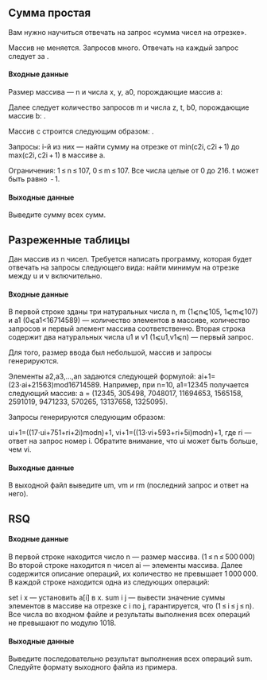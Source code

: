 ## Сумма простая
Вам нужно научиться отвечать на запрос «сумма чисел на отрезке».

Массив не меняется. Запросов много. Отвечать на каждый запрос следует за .

#### Входные данные
Размер массива — n и числа x, y, a0, порождающие массив a: 

Далее следует количество запросов m и числа z, t, b0, порождающие массив b: .

Массив c строится следующим образом: .

Запросы: i-й из них — найти сумму на отрезке от min(c2i, c2i + 1) до max(c2i, c2i + 1) в массиве a.

Ограничения: 1 ≤ n ≤ 107, 0 ≤ m ≤ 107. Все числа целые от 0 до 216. t может быть равно  - 1.

#### Выходные данные
Выведите сумму всех сумм.

## Разреженные таблицы
Дан массив из n чисел. Требуется написать программу, которая будет отвечать на запросы следующего вида: найти минимум на отрезке между u и v включительно.

#### Входные данные
В первой строке зданы три натуральных числа n, m (1⩽n⩽105, 1⩽m⩽107) и a1 (0⩽a1<16714589) — количество элементов в массиве, количество запросов и первый элемент массива соответственно. Вторая строка содержит два натуральных числа u1 и v1 (1⩽u1,v1⩽n) — первый запрос.

Для того, размер ввода был небольшой, массив и запросы генерируются.

Элементы a2,a3,…,an задаются следующей формулой:
ai+1=(23⋅ai+21563)mod16714589.
Например, при n=10, a1=12345 получается следующий массив: a = (12345, 305498, 7048017, 11694653, 1565158, 2591019, 9471233, 570265, 13137658, 1325095).

Запросы генерируются следующим образом:

ui+1=((17⋅ui+751+ri+2i)modn)+1, vi+1=((13⋅vi+593+ri+5i)modn)+1,
где ri — ответ на запрос номер i.
Обратите внимание, что ui может быть больше, чем vi.

#### Выходные данные
В выходной файл выведите um, vm и rm (последний запрос и ответ на него).

## RSQ
#### Входные данные
В первой строке находится число n — размер массива. (1 ≤ n ≤ 500 000) Во второй строке находится n чисел ai — элементы массива. Далее содержится описание операций, их количество не превышает 1 000 000. В каждой строке находится одна из следующих операций:

set i x — установить a[i] в x.
sum i j — вывести значение суммы элементов в массиве на отрезке с i по j, гарантируется, что (1 ≤ i ≤ j ≤ n).
Все числа во входном файле и результаты выполнения всех операций не превышают по модулю 1018.
#### Выходные данные
Выведите последовательно результат выполнения всех операций sum. Следуйте формату выходного файла из примера.
